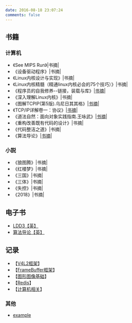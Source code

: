 ```yaml
---
date: 2016-08-18 23:07:24
comments: false
---
```



## 书籍

### 计算机
- 《See MIPS Run》|书摘|
- 《设备驱动程序》|书摘|
- 《Linux内核设计与实现》|书摘|
- 《Linux内核精髓（精通linux内核必会的75个技巧）》|书摘|
- 《程序员的自我修养--链接，装载与库》|[书摘](程序员的自我修养)|
- 《深入理解Linux内核》|书摘|
- 《图解TCPIP(第5版).乌尼日其其格》|[书摘](diagram_tcp_ip_5)|
- 《TCP/IP详解卷一：协议》|[书摘](Tcp-Ip_detailed_volume_1)|
- 《道法自然：面向对象实践指南.王咏武》|[书摘](the_guide_object-oriented_practice)|
- 《重构改善既有代码的设计》|书摘|
- 《代码整洁之道》|书摘|
- 《算法导论》|[书摘](算法导论)|

### 小説

- 《狼图腾》|书摘|
- 《红楼梦》|书摘|
- 《三国》|书摘|
- 《三体》|书摘|
- 《失控》|书摘|
- 《2018》|书摘|


## 电子书

- [LDD3【英】](http://www.makelinux.net/ldd3/)
- [算法导论【英】](http://ressources.unisciel.fr/algoprog/s00aaroot/aa00module1/res/%5BCormen-AL2011%5DIntroduction_To_Algorithms-A3.pdf)


## 记录

- 【[V4L2框架](V4L2)】
- 【[FrameBuffer框架](fb)】
- 【[图形图像基础](graphic_images_basis_knowledge)】
- 【[Redis](redis)】
- 【[计算机相关](ComputerKnowledge)】


### 其他
* [example](example)
